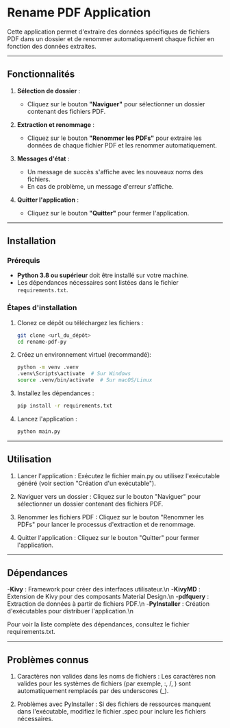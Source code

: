 # Rename PDF Application

Cette application permet d'extraire des données spécifiques de fichiers PDF dans un dossier et de renommer automatiquement chaque fichier en fonction des données extraites.

---

## Fonctionnalités

1. **Sélection de dossier** :
   - Cliquez sur le bouton **"Naviguer"** pour sélectionner un dossier contenant des fichiers PDF.

2. **Extraction et renommage** :
   - Cliquez sur le bouton **"Renommer les PDFs"** pour extraire les données de chaque fichier PDF et les renommer automatiquement.

3. **Messages d'état** :
   - Un message de succès s'affiche avec les nouveaux noms des fichiers.
   - En cas de problème, un message d'erreur s'affiche.

4. **Quitter l'application** :
   - Cliquez sur le bouton **"Quitter"** pour fermer l'application.

---

## Installation

### Prérequis
- **Python 3.8 ou supérieur** doit être installé sur votre machine.
- Les dépendances nécessaires sont listées dans le fichier `requirements.txt`.

### Étapes d'installation
1. Clonez ce dépôt ou téléchargez les fichiers :
   ```bash
   git clone <url_du_dépôt>
   cd rename-pdf-py

2. Créez un environnement virtuel (recommandé): 
   ```bash
   python -m venv .venv
   .venv\Scripts\activate  # Sur Windows
   source .venv/bin/activate  # Sur macOS/Linux

3. Installez les dépendances :
   ```bash
   pip install -r requirements.txt

4. Lancez l'application :
   ```bash
   python main.py

---

## Utilisation

1. Lancer l'application :
   Exécutez le fichier main.py ou utilisez l'exécutable généré (voir section "Création d'un exécutable").

2. Naviguer vers un dossier :
   Cliquez sur le bouton "Naviguer" pour sélectionner un dossier contenant des fichiers PDF.

3. Renommer les fichiers PDF :
   Cliquez sur le bouton "Renommer les PDFs" pour lancer le processus d'extraction et de renommage.

4. Quitter l'application :
   Cliquez sur le bouton "Quitter" pour fermer l'application.

---

## Dépendances

-**Kivy** : Framework pour créer des interfaces utilisateur.\n
-**KivyMD** : Extension de Kivy pour des composants Material Design.\n
-**pdfquery** : Extraction de données à partir de fichiers PDF.\n
-**PyInstaller** : Création d'exécutables pour distribuer l'application.\n

Pour voir la liste complète des dépendances, consultez le fichier requirements.txt.

---

## Problèmes connus

1. Caractères non valides dans les noms de fichiers :
   Les caractères non valides pour les systèmes de fichiers (par exemple, :, /, \) sont automatiquement remplacés par des underscores (_).

2. Problèmes avec PyInstaller :
   Si des fichiers de ressources manquent dans l'exécutable, modifiez le fichier .spec pour inclure les fichiers nécessaires.